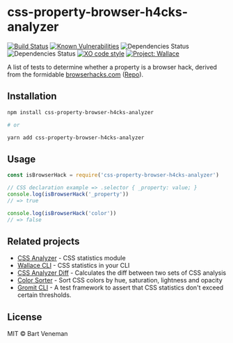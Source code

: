 # css-property-browser-h4cks-analyzer 
[![Build Status](https://travis-ci.org/bartveneman/css-property-browser-h4cks-analyzer.svg?branch=master)](https://travis-ci.org/bartveneman/css-property-browser-h4cks-analyzer) 
[![Known Vulnerabilities](https://snyk.io/test/github/bartveneman/css-property-browser-h4cks-analyzer/badge.svg)](https://snyk.io/test/github/bartveneman/css-property-browser-h4cks-analyzer) 
![Dependencies Status](https://img.shields.io/david/bartveneman/css-property-browser-h4cks-analyzer.svg) 
![Dependencies Status](https://img.shields.io/david/dev/bartveneman/css-property-browser-h4cks-analyzer.svg) 
[![XO code style](https://img.shields.io/badge/code_style-XO-5ed9c7.svg)](https://github.com/sindresorhus/xo)
[![Project: Wallace](https://img.shields.io/badge/Project-Wallace-29c87d.svg)](https://www.projectwallace.com/oss)

A list of tests to determine whether a property is a browser hack, derived from
the formidable [browserhacks.com](https://browserhacks.com)
([Repo](https://github.com/4ae9b8/browserhacks)).

## Installation

```bash
npm install css-property-browser-h4cks-analyzer

# or

yarn add css-property-browser-h4cks-analyzer
```

## Usage

```js
const isBrowserHack = require('css-property-browser-h4cks-analyzer')

// CSS declaration example => .selector { _property: value; }
console.log(isBrowserHack('_property'))
// => true

console.log(isBrowserHack('color'))
// => false
```

## Related projects

- [CSS Analyzer](https://github.com/projectwallace/css-analyzer) - CSS
  statistics module
- [Wallace CLI](https://github.com/bartveneman/wallace-cli) - CSS statistics in
  your CLI
- [CSS Analyzer Diff](https://github.com/bartveneman/css-analyzer-diff) -
  Calculates the diff between two sets of CSS analysis
- [Color Sorter](https://github.com/bartveneman/color-sorter) - Sort CSS colors
  by hue, saturation, lightness and opacity
- [Gromit CLI](https://github.com/bartveneman/gromit-cli) - A test framework to
  assert that CSS statistics don't exceed certain thresholds.

## License

MIT © Bart Veneman

